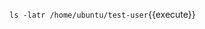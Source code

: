 `ls -latr /home/ubuntu/test-user`{{execute}}


<script src="//katacoda.com/embed.js"></script>
<div id="project-1-test"
    data-katacoda-id="livingstone/project-1-test"
    data-katacoda-color="004d7f"
    style="height: 600px; padding-top: 20px;"></div>